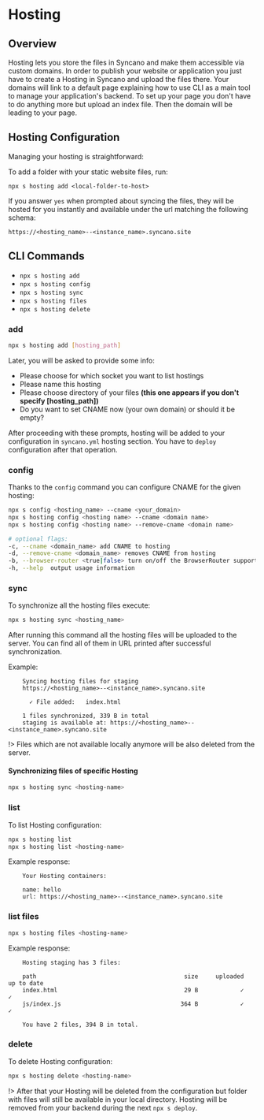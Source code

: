 # Hosting

## Overview

Hosting lets you store the files in Syncano and make them accessible via custom domains. In order to publish your website or application you just have to create a Hosting in Syncano and upload the files there. Your domains will link to a default page explaining how to use CLI as a main tool to manage your application's backend. To set up your page you don't have to do anything more but upload an index file. Then the domain will be leading to your page.

## Hosting Configuration

Managing your hosting is straightforward:

To add a folder with your static website files, run:

```
npx s hosting add <local-folder-to-host>
```

If you answer `yes` when prompted about syncing the files, they will be hosted for you instantly and available under the url matching the following schema:

`https://<hosting_name>--<instance_name>.syncano.site`

## CLI Commands

- `npx s hosting add`
- `npx s hosting config`
- `npx s hosting sync`
- `npx s hosting files`
- `npx s hosting delete`

### add
```sh
npx s hosting add [hosting_path]
```
Later, you will be asked to provide some info:
* Please choose for which socket you want to list hostings
* Please name this hosting
* Please choose directory of your files **(this one appears if you don't specify [hosting_path])**
* Do you want to set CNAME now (your own domain) or should it be empty?

After proceeding with these prompts, hosting will be added to your configuration in `syncano.yml` hosting section. You have to `deploy` configuration after that operation.

### config

Thanks to the `config` command you can configure CNAME for the given hosting:
```sh
npx s config <hosting_name> --cname <your_domain>
npx s hosting config <hosting name> --cname <domain name>
npx s hosting config <hosting name> --remove-cname <domain name>

# optional flags:
-c, --cname <domain_name> add CNAME to hosting
-d, --remove-cname <domain_name> removes CNAME from hosting
-b, --browser-router <true|false> turn on/off the BrowserRouter support
-h, --help  output usage information
```

### sync
To synchronize all the hosting files execute:
```sh
npx s hosting sync <hosting_name>
```
After running this command all the hosting files will be uploaded to the server. You can find all of them in URL printed after successful synchronization.

Example:
```
    Syncing hosting files for staging
    https://<hosting_name>--<instance_name>.syncano.site

      ✓ File added:   index.html

    1 files synchronized, 339 B in total
    staging is available at: https://<hosting_name>--<instance_name>.syncano.site
```


!> Files which are not available locally anymore will be also deleted from the server.

#### Synchronizing files of specific Hosting
```sh
npx s hosting sync <hosting-name>
```

### list
To list Hosting configuration:
```sh
npx s hosting list
npx s hosting list <hosting-name>
```

Example response:
```
    Your Hosting containers:

    name: hello
    url: https://<hosting_name>--<instance_name>.syncano.site
```

### list files
```sh
npx s hosting files <hosting-name>
```
Example response:
```
    Hosting staging has 3 files:

    path                                          size     uploaded      up to date
    index.html                                    29 B            ✓              ✓
    js/index.js                                  364 B            ✓              ✓

    You have 2 files, 394 B in total.
```

### delete
To delete Hosting configuration:
```sh
npx s hosting delete <hosting-name>
```
!> After that your Hosting will be deleted from the configuration but folder with files will still be available in your local directory.
Hosting will be removed from your backend during the next `npx s deploy`.
